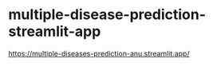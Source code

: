 # multiple-disease-prediction-streamlit-app
https://multiple-diseases-prediction-anu.streamlit.app/

